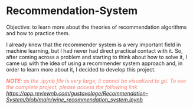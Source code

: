 # Recommendation-System
Objective: to learn more about the theories of recommendation algorithms and how to practice them.

I already knew that the recommender system is a very important field in machine learning, but I had never had direct practical contact with it. So, after coming across a problem and starting to think about how to solve it, I came up with the idea of using a recommender system approach and, in order to learn more about it, I decided to develop this project.


<span style="color: salmon"> ***NOTE**: as the .ipynb file is very large, it cannot be visualized to git. To see the complete project, please access the following link: https://app.reviewnb.com/gustavolage/Recommendation-System/blob/main/wine_recommendation_system.ipynb.* </span>
